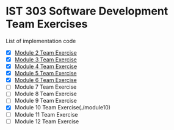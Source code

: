# IST 303 Software Development Team Exercises

List of implementation code

* [X] [Module 2 Team Exercise](./module2)
* [X] [Module 3 Team Exercise](./module3)
* [X] [Module 4 Team Exercise](./module4)
* [X] [Module 5 Team Exercise](./module5)
* [X] [Module 6 Team Exercise](./module6)
* [ ] Module 7 Team Exercise
* [ ] Module 8 Team Exercise
* [ ] Module 9 Team Exercise
* [X] Module 10 Team Exercise(./module10)
* [ ] Module 11 Team Exercise
* [ ] Module 12 Team Exercise
